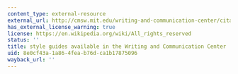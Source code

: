 ```yaml
---
content_type: external-resource
external_url: http://cmsw.mit.edu/writing-and-communication-center/citation-formats/
has_external_license_warning: true
license: https://en.wikipedia.org/wiki/All_rights_reserved
status: ''
title: style guides available in the Writing and Communication Center
uid: 8e0cf43a-1a86-4fea-b76d-ca1b17875096
wayback_url: ''
---
```

